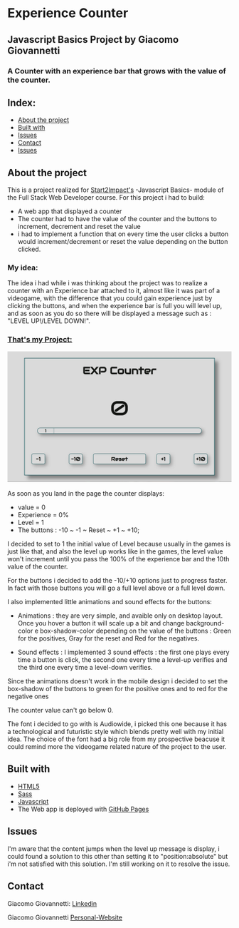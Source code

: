
# Experience Counter
## Javascript Basics Project by Giacomo Giovannetti
### A Counter with an experience bar that grows with the value of the counter. 

## Index: 
* [About the project](#about-the-project)
* [Built with](#Built-with)
* [Issues](#issues)
* [Contact](#contact)
* [Issues](#issues)

## About the project

This is a project realized for [Start2Impact's](https://www.start2impact.it/) -Javascript Basics- module of the Full Stack Web Developer course. For this project i had to build: 
* A web app that displayed a counter 
* The counter had to have the value of the counter and the buttons to increment, decrement and reset the value
* i had to implement a function that on every time the user clicks a button would increment/decrement or reset the value depending on the button clicked. 

### My idea: 
The idea i had while i was thinking about the project was to realize a counter with an Experience bar attached to it, almost like it was part of a videogame, with the difference that you could gain experience just by clicking the buttons, and when the experience bar is full you will level up, and as soon as you do so there will be displayed a message such as : "LEVEL UP!/LEVEL DOWN!". 

### [That's my Project: ](https://giacomogiovannetti.github.io/JavaScript-Basics-di-Giacomo-Giovannetti/)
![Screenshot of the exp counter page](/assets/img/counter.jpg)

As soon as you land in the page the counter displays: 
 * value = 0 
 * Experience = 0%
 * Level = 1
 * The buttons : -10 ~ -1 ~ Reset ~ +1 ~ +10;

 I decided to set to 1 the initial value of Level because usually in the games is just like that, and also the level up works like in the games, the level value won't increment until you pass the 100% of the experience bar and the 10th value of the counter. 

 For the buttons i decided to add the -10/+10 options just to progress faster. In fact with those buttons you will go a full level above or a full level down. 

 I also implemented little animations and sound effects for the buttons: 
 * Animations : they are very simple, and avaible only on desktop layout. Once you hover a button it will scale up a bit and change background-color e box-shadow-color depending on the value of the buttons : Green for the positives, Gray for the reset and Red for the negatives.

 * Sound effects : I implemented 3 sound effects : the first one plays every time a button is click, the second one every time a level-up verifies and the third one every time a level-down verifies.

Since the animations doesn't work in the mobile design i decided to set the box-shadow of the buttons to green for the positive ones and to red for the negative ones

The counter value can't go below 0. 

The font i decided to go with is Audiowide, i picked this one because it has a technological and futuristic style which blends pretty well with my initial idea. The choice of the font had a big role from my prospective beacuse it could remind more the videogame related nature of the project to the user.

## Built with
* [HTML5](https://developer.mozilla.org/en-US/docs/Web/HTML)
* [Sass](https://sass-lang.com/documentation/)
* [Javascript](https://developer.mozilla.org/en-US/docs/Web/JavaScript)
* The Web app is deployed with [GitHub Pages](https://pages.github.com/)

## Issues

I'm aware that the content jumps when the level up message is display, i could found a solution to this other than setting it to "position:absolute" but i'm not satisfied with this solution. I'm still working on it to resolve the issue.
## Contact

Giacomo Giovannetti: [Linkedin](https://www.linkedin.com/in/giacomogiovannetti/)

Giacomo Giovannetti [Personal-Website](https://giacomogiovannetti.github.io/)